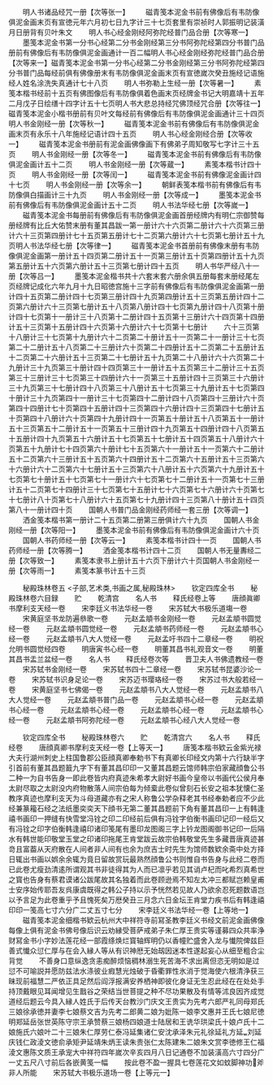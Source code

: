 <!-- { "loadSidebar": true } -->
　　明人书诸品经咒一册【次等张一】
　　磁青笺本泥金书前有佛像后有韦防像俱泥金画末页有宣徳元年六月初七日九字计三十七页套里有崇祯时人郭振明记装潢月日册背有贝叶朱文
　　明人书心经金刚经阿弥陀经普门品合册【次等寒一】
　　墨笺本泥金书第一分书心经第二分书金刚经第三分书阿弥陀经第四分书普门品册前有佛像后有韦防像俱泥金画通计一百二幅明人书心经金刚经弥陀经普门品合册【次等来一】磁青笺本泥金书第一分书心经第二分书金刚经第三分书阿弥陀经第四分书普门品每经前俱有佛像册末有韦防像俱泥金画末页有宣徳嵗次癸丑施经记语施经人姓名涂洗失真通计七十八页
　　明人书弥勒上生经一册【次等暑一】
　　素笺本楷书经前十五页有佛图像后有韦防像俱着色画末页经牌金书记大明嘉靖十五年二月戊子日绘缮十四字计五十七页明人书大悲总持经咒佛顶经咒合册【次等往一】磁青笺本泥金小楷书册前有贝叶文每经前有佛像后有韦防像俱泥金画通计三十四页明人书金刚经一册【次等秋一】
　　磁青笺本泥金书前有佛像后有韦防像俱泥金画末页有永乐十八年施经记语计四十五页
　　明人书心经金刚经合册【次等收一】
　　磁青笺本泥金书册前有泥金画佛像画下有佛弟子周知敬写七字计三十五页
　　明人书金刚经一册【次等冬一】
　　磁青笺本泥金书前有佛像后有韦防像俱泥金画计五十二页
　　明人书金刚经一册【次等蔵一】
　　素笺本楷书计四十页
　　明人书金刚经一册【次等闰一】
　　磁青笺本泥金书前有佛像泥金画计四十七页
　　明人书金刚经一册【次等余一】
　　朝鲜表笺本楷书前有佛像后有韦防像俱白描画计三十九页
　　明人书金刚经一册【次等成一】
　　墨笺本泥金书前有佛像后有韦防像俱泥金画计五十二页
　　明人书法华经七册【次等嵗一】
　　磁青笺本泥金书每册前有佛像后有韦防像俱泥金画首册经牌内有明仁宗御赞每册经牌有比丘大佑赞末册有董其昌跋一第一册计六十六页第二册计六十六页第三册计六十三页第四册计七十五页第五册计七十二页第六册计六十七页第七册计五十九页明人书法华经七册【次等律一】
　　磁青笺本泥金书首册前有佛像末册有韦防像俱泥金画第一册计五十四页第二册计五十一页第三册计五十页第四册计五十九页第五册计五十六页第六册计五十三页第七册计四十五页
　　明人书华严经八十一册【次等吕一】
　　墨笺本泥金楷书共十六套末套六册余俱五册每套末册经尾左页经牌记成化六年九月十九日昭徳宫施十三字前有佛像后有韦防像俱泥金画第一册计四十五页第二册计四十七页第三册计四十九页第四册计五十三页第五册计四十二页第六册计六十三页第七册计五十八页第八册计四十七页第九册计四十八页第十册计四十七页第十一册计三十八页第十二册计四十五页第十三册计六十四页第十四册计五十三页第十五册计四十六页第十六册计六十七页第十七册计
　　六十三页第十八册计三十七页第十九册计六十二页第二十册计五十一页第二十一册计三十七页第二十二册计五十八页第二十三册计六十页第二十四册计五十二页第二十五册计五十二页第二十六册计五十三页第二十七册计五十九页第二十八册计六十六页第二十九册计三十九页第三十册计四十四页第三十一册计五十五页第三十二册计三十五页第三十三册计三十七页第三十四册计六十一页第三十五册计四十三页第三十六册计三十九页第三十七册计四十八页第三十八册计五十七页第三十九册计五十七页第四十册计三十九页第四十一册计三十七页第四十二册计四十八页第四十三册计六十页第四十四册计七十页第四十五册计四十三页第四十六册计四十三页第四十七册计五十页第四十八册计六十页第四十九册计四十一页第五十册计五十八页第五十一册计五十三页第五十二册计五十一页第五十三册计四十九页第五十四册计四十八页第五十五册计四十九页第五十六册计五十七页第五十七册计五十四页第五十八册计六十页第五十九册计七十四页第六十册计七十五页第六十一册计五十一页第六十二册计五十二页第六十三册计五十五页第六十四册计五十二页第六十五册计五十三页第六十六册计六十二页第六十七册计五十三页第六十八册计五十六页第六十九册计五十七页第七十册计五十七页第七十一册计六十七页第七十二册计五十一页第七十三册计五十二页第七十四册计三十七页第七十五册计七十六页第七十六册计六十页第七十七册计八十页第七十八册计六十五页第七十九册计四十三页第八十册计五十四页第八十一册计四十页
　　国朝人书普门品金刚经药师经一套三册【次等调一】
　　洒金笺本楷书第一册计二十五页第二册第三册俱计六十九页
　　国朝人书金刚经一册【次等阳一】
　　墨笺本泥金书前有佛像后有韦防像俱泥金画计六十页
　　国朝人书药师经一册【次等云一】
　　素笺本楷书计四十一页
　　国朝人书药师经一册【次等腾一】
　　洒金笺本楷书计四十二页
　　国朝人书无量夀经二册【次等致一】
　　素笺本隶书上册计五十六页下册计六十页国朝人书金刚经一册【次等雨一】
　　素笺本篆书计五十三页













　　秘殿珠林卷五
<子部,艺术类,书画之属,秘殿珠林>
　　钦定四库全书
　　秘殿珠林卷六目録
　　贮
　　乾清宫
　　名人书
　　释氏经卷上等
　　唐顔眞卿书摩利支天经一卷
　　宋李廷义书法华经一卷
　　宋苏轼大书极乐道塲一卷
　　宋黄庭坚书龙防遍叅歌一卷
　　元赵孟頫书金刚经一卷
　　元赵孟頫书圆觉经一卷
　　元赵孟頫书圆觉经一卷
　　元赵孟頫书药师经一卷
　　元赵孟頫书心经一卷
　　元赵孟頫书八大人觉经一卷
　　元赵孟吁书四十二章经一卷
　　明祝允明书圆觉经四卷
　　明唐寅书心经一卷
　　明董其昌书礼观音文一卷
　　明董其昌书盂兰盆经一卷
　　名人书
　　释氏经卷次等
　　晋卫夫人书佛遗教经一卷
　　宋苏轼书金刚经一卷
　　宋苏轼书四十二章经一卷
　　宋苏轼书昆婆沙论一卷
　　宋苏轼书识身足论一卷
　　宋苏迈书璎珞经一卷
　　宋苏过书大般若经一卷
　　宋黄庭坚书七佛偈一卷
　　元赵孟頫书八大人觉经一卷
　　元赵孟頫书八大人觉经一卷
　　元赵孟頫书普门品一卷
　　元赵孟頫书心经一卷
　　元赵孟頫书心经一卷
　　元赵孟頫书心经一卷
　　元赵孟頫书心经一卷
　　元赵孟頫书心经一卷
　　元赵孟頫书阿弥陀经一卷
　　元赵孟頫书心经八大人觉经一卷







　　钦定四库全书
　　秘殿珠林卷六
　　贮
　　乾清宫六
　　名人书
　　释氏经卷
　　唐顔真卿书摩利支天经一卷【上等天一】
　　唐笺本楷书欵云金紫光禄大夫行湖州刺史上柱国鲁郡公臣顔真卿奉勅书下有真卿长印经文内第十六行缺半字引首前有董其昌题籖九字下有董其昌印印一又董其昌题云馆师韩宗伯家藏顔鲁公书二种一为自书告身一即此卷皆内府真迹朱希孝大尉好书画今皇帝以书画代公侯月奉太尉尽取之太尉没内府物散落人间宗伯每为倾槖此卷似曾刻石长安之祖本犹懐仁圣教序真迹也摩利支天为斗母道藏亦有之宋人称鲁公学杂释老其书经奉勅者应不少此经兼篆籕石经之法纸墨奕奕天下顔书无第二董其昌题前下角有董其昌印一上有韩逢禧书画印一押缝有快雪堂冯铨之印二印经前后俱有冯铨字伯衡书画印记印一经后又有冯铨之印字伯衡韩逢禧印诸印笺尾有墨印龙图阁三字上钤龙图阁御书记印一后隔水有韩世能印敬堂玉堂之印诸印拖尾王肯堂跋云故宗伯韩敬堂先生多藏晋唐真迹甚竒且富葢从天府散在人间者非人间有也余为庶吉士时先生为馆师数欵余斋中处方择日辄出书画以娯余余辄为竟日留故赏玩最熟然顔鲁公书则惟自书告身与此经二卷而已此卷尤瘦劲清逺所谓观其书非徒得其为人而已凛乎若见其诮卢杞而叱希烈真希世之寳也告身有蔡君谟诸公跋尾故其名独着而此卷顾逊焉不知左太冲三都赋岂赖皇甫士安序始传耶吾友呉康虞既得之韩公子持以示予恍然若见故人乃欲余忍死题数语岂以予言足为此卷重乎予且愧死矣万厯癸丑三月念六日金坛王肯堂力疾书后有韩逢禧印印一笺高七寸六分广二丈五寸七分
　　宋李廷义书法华经一卷【上等地一】
　　磁青笺本泥金细楷书欵云杭州大中祥符寺前冩圣教李廷义书经文前泥金画佛像每像上俱有泥金书佛号像后识云劝縁受菩萨戒弟子朱仁厚王贵实等谨募四众共率浄财冩金书小字妙法莲花经一部霞绦焕烂寳轴辉明仍以香幢贮盛舍入龙与懴院俾兹巨善式懴众愆仁厚与在会入縁人等从有识神厯无始刼因迷本性遂起妄心从细至粗合尘背觉
　　不善身口意纵逸贪恚痴醉烦恼稠林溺生死苦海不求出离但恣无明如是过愆不可喻説并愿防兹法水涤彼业瘕慧光烛破于昏衢罪性氷消于觉海使六根清浄获三昧现前福慧二严依正具足然后阎浮报满安养栖神即彼化身证无生忍此经在在处处手持顶戴眼见耳闻增见生戬谷之荣结当世菩提之种不尽功果散及有情等沭良因齐成觉道经后题云今具入縁人姓氏于后传天台教沙门庆文王贵实为先考六郎严礼同母郑氏三娘徐承徳并妻李七娘蔡文吉为先考二郎黄二娘为妣陈一娘李文惠并王氏七娘尼徳明郑延岳张世英陈守宗王承赞蔡三娘杨四娘道士陆居和王诜华珙梁氏十娘卢氏十二娘施氏六娘叶二十三娘朱仁厚劳仁泰冯延集诸仁安沈承泽朱元礼徐延礼方延刘延庆钱仁政淩文徳俞承矩尹延靖朱炳王读朱贵张仁太陈建朱二娘朱文赏李徳修王仁福淩文惠陈文质王承宠大中祥符四年嵗次辛亥四月八日记通卷不加装潢高六寸四分广一丈五尺八寸前后各嵌黄笺一幅
　　按此卷不盈一握具七卷莲花文如蚊脚神功斧非人所能
　　宋苏轼大书极乐道场一卷【上等元一】
